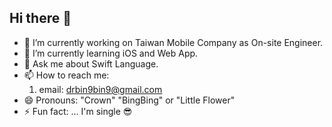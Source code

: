 ## Hi there 👋

- 🔭 I’m currently working on Taiwan Mobile Company as On-site Engineer.
- 🌱 I’m currently learning iOS and Web App.
- 💬 Ask me about Swift Language.
- 📫 How to reach me:
  1. email: drbin9bin9@gmail.com
- 😄 Pronouns: "Crown" "BingBing" or "Little Flower"
- ⚡ Fun fact: ... I'm single 😎

